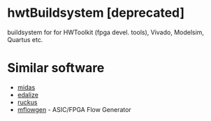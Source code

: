 # hwtBuildsystem [deprecated]
buildsystem for for HWToolkit (fpga devel. tools), Vivado, Modelsim, Quartus etc.


# Similar software

* [midas](https://github.com/ucb-bar/midas)
* [edalize](https://github.com/olofk/edalize)
* [ruckus](https://github.com/slaclab/ruckus)
* [mflowgen](https://github.com/cornell-brg/mflowgen) - ASIC/FPGA Flow Generator 
